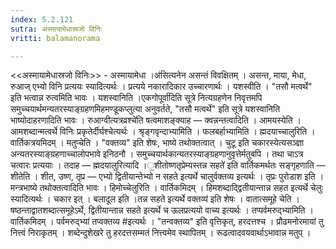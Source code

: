 ```yaml
---
index: 5.2.121
sutra: अस्मायामेधास्रजो विनिः
vritti: balamanorama

---
```

<<अस्मायामेधास्रजो विनिः>> - अस्मायामेधा ।अ॑सित्यनेन असन्तं विवक्षितम् । असन्त, माया, मेधा, रुआज् एभ्यो विनि प्रत्ययः स्यादित्यर्थः । प्रत्यये नकारादिकार उच्चारणार्थः । यशस्वीति । "तसौ मत्वर्थे" इति भत्वान्न रुत्वमिति भावः । यशस्वानिति ।एकगोपूर्वा॑दिति सूत्रे नित्यग्रहणेन निवृत्तमपि समुच्चयार्थमन्यतरस्याङ्ग्रहणमिहमण्डूकप्लुत्या अनुवर्तते, "तसौ मत्वर्थे" इति सूत्रे यशस्वानिति भाष्योदाहरणादिति भावः । रुआग्वीत्यत्रव्रश्चे॑ति षत्वमाशङ्क्याह — क्वन्नन्तत्वादिति । आमयस्येति । आमशब्दान्मत्वर्थे विनिः प्रकृतेर्दीर्घश्चेत्यर्थः । श्रृङ्गवृन्दाभ्यामिति । फलबर्हाभ्यामिति । ह्मदयाच्चालुरिति । वार्तिकत्रयमिदम् । मतुप्चेति । "वक्तव्य" इति शेषः, भाष्ये तथोक्तत्वात् । चुटू इति चकारस्येत्यसञ्ज्ञा अन्यतरस्याङ्ग्रहणाच्चालोपभावे इनिठनौ । समुच्चयार्थकान्यतरस्याङ्ग्रहणानुवृत्तेर्मतुबपि । तथा चाऽत्र चत्वारः प्रत्ययाः । तदाह — ह्मदयालुरित्यादि ।॒शीतोष्णतृप्रेम्यस्तन्न सहते॑ इति वार्तिकमर्थतः सङ्गृहणाति  —  शीतेति । शीत, उष्ण, तृप्र — एभ्यो द्वितीयान्तेभ्यो न सहते इत्यर्थे चालुर्वक्तव्य इत्यर्थः । तृप्रः पुरोडाश इति । मन्त्रभाष्ये तथोक्तत्वादिति भावः । हिमोच्चेलुरिति । वार्तिकमिदम् । हिमशब्दाद्द्वितीयान्तान्न सहत इत्यर्थे चेलुः स्यादित्यर्थः । चकार इत् । बलादूल इति ।तन्न सहते इत्यर्थे वक्तव्य॑ इति शेषः । वातात्समूहे चेति । षष्ठन्ताद्वातशब्दात्समूहेऽर्थे, द्वितीयान्तान्न सहते इत्यर्थे च ऊलप्रत्ययो वाच्य इत्यर्थः । तप्पर्वमरुद्भ्यामिति । वार्तिकमिदम् । पर्वमरुद्भ्यां तप्वक्तव्य #इत्यर्थः । "तन्वक्तव्य" इति वृत्तिकृत्, हरदत्तश्च । प्रौढमनोरमायां तु नित्त्वं निराकृतम् । शब्देन्दुशेखरे तु हरदत्तसम्मतं नित्त्वमेव स्थापितम् । रूढत्वादवयवार्थाऽभावान्न मतुप् ।